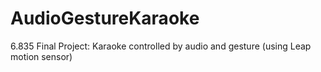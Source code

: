 # AudioGestureKaraoke
6.835 Final Project: Karaoke controlled by audio and gesture (using Leap motion sensor)
